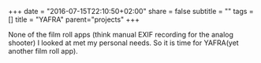 +++
date = "2016-07-15T22:10:50+02:00"
share = false
subtitle = ""
tags = []
title = "YAFRA"
parent="projects"
+++

None of the film roll apps (think manual EXIF recording for the analog shooter) I looked at met my personal needs. So it is time for YAFRA(yet another film roll app).
